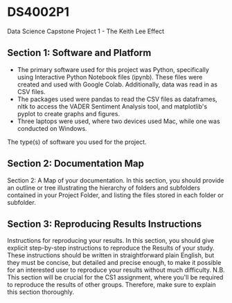 # DS4002P1
Data Science Capstone Project 1 - The Keith Lee Effect

## Section 1: Software and Platform
* The primary software used for this project was Python, specifically using Interactive Python Notebook files (ipynb). These files were created and used with Google Colab. Additionally, data was read in as CSV files.
* The packages used were pandas to read the CSV files as dataframes, nltk to access the VADER Sentiment Analysis tool, and matplotlib's pyplot to create graphs and figures.
* Three laptops were used, where two devices used Mac, while one was conducted on Windows.

The type(s) of software you used for the project.
## Section 2: Documentation Map
Section 2: A Map of your documentation. In this section, you should provide an outline or tree illustrating the hierarchy of folders and subfolders contained in your Project Folder, and listing the files stored in each folder or subfolder.
## Section 3: Reproducing Results Instructions
 Instructions for reproducing your results. In this section, you should give explicit step-by-step instructions to reproduce the Results of your study. These instructions should be written in straightforward plain English, but they must be concise, but detailed and precise enough, to make it possible for an interested user to reproduce your results without much difficulty. N.B. This section will be crucial for the CS1 assignment, where you'll be required to reproduce the results of other groups. Therefore, make sure to explain this section thoroughly.